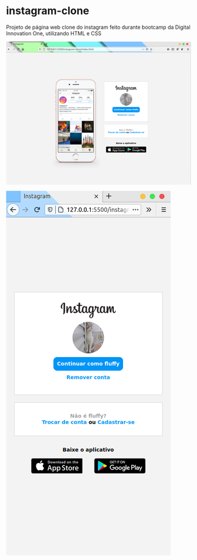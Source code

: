 # instagram-clone
Projeto de página web clone do instagram feito durante bootcamp da Digital Innovation One, utilizando HTML e CSS

![alt instagram clone on desktop](https://github.com/ThalitaC/instagram-clone/blob/main/Desktop.png)

![alt instagram clone on mobile](https://github.com/ThalitaC/instagram-clone/blob/main/Mobile.png)
